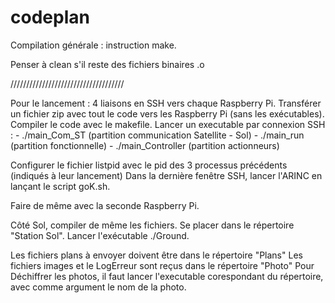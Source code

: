 # codeplan

Compilation générale :
instruction make.

Penser à clean s'il reste des fichiers binaires .o

////////////////////////////////////

Pour le lancement : 
4 liaisons en SSH vers chaque Raspberry Pi.
Transférer un fichier zip avec tout le code vers les Raspberry Pi (sans les exécutables).
Compiler le code avec le makefile.
Lancer un executable par connexion SSH :
	- ./main_Com_ST (partition communication Satellite - Sol)
	- ./main_run (partition fonctionnelle)
	- ./main_Controller (partition actionneurs)

Configurer le fichier listpid avec le pid des 3 processus précédents (indiqués à leur lancement)
Dans la dernière fenêtre SSH, lancer l'ARINC en lançant le script goK.sh.

Faire de même avec la seconde Raspberry Pi.


Côté Sol, compiler de même les fichiers. 
Se placer dans le répertoire "Station Sol".
Lancer l'exécutable ./Ground.

Les fichiers plans à envoyer doivent être dans le répertoire "Plans"
Les fichiers images et le LogErreur sont reçus dans le répertoire "Photo"
Pour Déchiffrer les photos, il faut lancer l'executable corespondant du répertoire, avec comme argument le nom de la photo.
